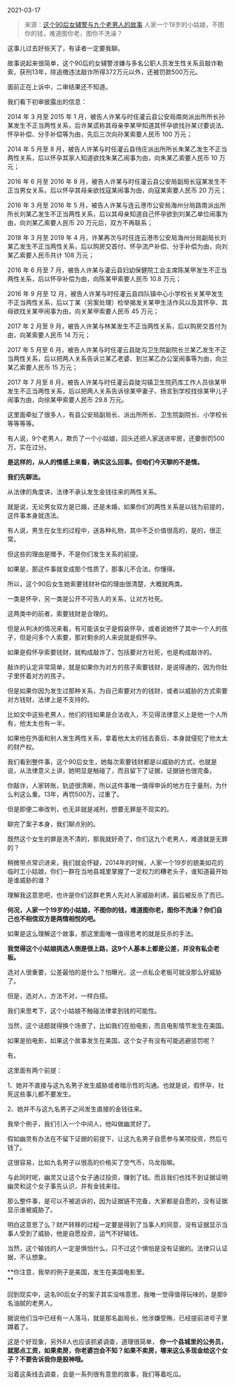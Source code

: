 2021-03-17

> 来源：[这个90后女辅警与九个老男人的故事](http://mp.weixin.qq.com/s?__biz=MzU0MjYwNDU2Mw==&mid=2247497170&idx=2&sn=b4f41434d87b6c7dae8e352e62370cd0&chksm=fb1a99aecc6d10b86e804aa1121cd3aaa6ce8e4a3e40197bdc8a59cb013a257b6ea3a0e0d749&scene=27#wechat_redirect)
> 人家一个19岁的小姑娘，不图你的钱，难道图你老，图你不洗澡？

这事儿过去好些天了，有读者一定要我聊。  

  

故事说起来很简单，这个90后的女辅警涉嫌与多名公职人员发生性关系且敲诈勒索，获刑13年，除追缴违法敲诈所得372万元以外，还被罚款500万元。  

  

面前正在上诉中，二审结果还不知道。  

  

我们看下初审披露出的信息：  

  

2014 年 3 月至 2015 年 1
月，被告人许某与时任灌云县公安局南岗派出所所长孙某发生不正当两性关系，后许某谎称其母亲李某甲知道其怀孕欲找孙某讨要说法、怀孕补偿、分手补偿等为由，先后三次向孙某索要人民币
100 万元；

  

2014 年 5 月至 8 月，被告人许某与时任灌云县侍庄派出所所长朱某乙发生不正当两性关系，后以怀孕其家人知道欲找朱某乙闹事为由，向朱某乙索要人民币 10
万元；

  

2016 年 6 月至 2016 年 8 月，被告人许某与时任灌云县公安局副局长寇某发生不正当男女关系，后以怀孕其母亲欲找寇某闹事为由，向寇某索要人民币
20 万元；

  

2016 年 3 月至 2016 年 5
月，被告人许某与连云港市公安局海州分局路南派出所所长刘某乙发生不正当两性关系，后以其母亲知道自己怀孕欲到刘某乙单位闹事为由，向刘某乙索要人民币 20
万元后，双方不再联系；

  

2018 年 3 月至 2019 年 4
月，许某再次与时任连云港市公安局海州分局副局长刘某乙发生不正当两性关系，后以购房交首付、怀孕流产补偿、分手补偿为由，向刘某乙索要人民币共计 108 万元；

  

2016 年 6 月至 7 月，被告人许某与灌云县妇幼保健院工会主席陈某甲发生不正当两性关系，后以怀孕补偿为由，向陈某甲索要人民币 10.8 万元；

  

2016 年 9 月至 12
月，被告人许某与时任灌云县四队镇中心小学校长关某甲发生不正当两性关系，后以丁某（另案处理）检举揭发关某甲生活作风以及其怀孕、其母欲找关某甲闹事为由，向关某甲索要人民币
45 万元；

  

2017 年 2 月至 9 月，被告人许某与林某发生不正当两性关系，后以购房交首付为由，向某索要人民币 14 万元；

  

2017 年 5 月至 6
月，被告人许某与时任灌云县陡沟卫生院副院长兰某乙发生不正当两性关系，后以把两人关系告诉兰某乙老婆、到兰某乙办公室闹事等为由，向兰某乙索要人民币 15 万元；

  

2017 年 7 月至 8
月，被告人许某与时任灌云县陡沟镇卫生院药库工作人员徐某甲发生不正当两性关系，后以把两人关系告诉徐某甲妻子、扬言到学校找徐某甲儿子闹事为由，向徐某甲索要人民币
29.8 万元。

  

这里面牵扯了很多人，有县公安局副局长、派出所所长、卫生院副院长、小学校长等等等等。

  

有人说，9个老男人，欺负了一个小姑娘，回头还把人家送进牢房，还要倒罚500万，实在过分。  

  

 **是这样的，从人的情感上来看，确实这么回事。但咱们今天聊的不是情。**

  

 **我们先聊法。**

  

从法律的角度讲，法律不承认发生金钱往来的两性关系。

  

就是说，无论男女双方是已婚，还是未婚，如果你们的两性关系是以钱为前提的，这件事本身就违法。

  

有人说，男生在女生的过程中，送各种礼物，其中不乏价值很高的，是的，很正常。  

  

但这些的理由是赠予，不是你们发生关系的前提。

  

如果是，那这件事就变成那个性质了，那事儿不合法，你懂得。

  

所以，这个90后女生她索要钱财补偿的理由很清楚，大概就两类。  

  

一类是怀孕，另一类是公开不可告人的关系，让对方社死。

  

这两类中的前者，索要钱财是合理的。  

  

但是从判决的情况来看，有可能该女子是假装怀孕，或者说她怀了其中一个人的孩子，但是问多个人索要，那对剩余的人来说就是假怀孕。  

  

如果是假怀孕索要钱财，就构成敲诈了，包括要对方社死，也是构成敲诈的。

  

敲诈的认定非常简单，就是如果你为对方的孩子索要钱财，是说得通的，因为你肚子里怀着对方的孩子。  

  

但是如果你因为发生过那种关系，为自己索要对方的钱财，或者以威胁的方式索要对方钱财，法律上是不支持的。

  

比如文中这些老男人，他们的钱如果是合法收入，不见得法律意义上是他一个人所有，他太太也有一半。

  

如果他在外面和别人发生两性关系，拿着他太太的钱去善后，本身就侵犯了他太太的财产权。

  

我们看到整件事，这个90后女生，她每次索要钱财都是以威胁的方式，也就是说，从法律意义上讲，她明显是触碰了，而且留下了证据，证据链也很完备。

  

你敲诈，人家转账，轨迹很清晰，所以这件事唯一值得申诉的地方在于量刑，为什么判这么重。13年，再罚500万，过重了。

  

但是即便二审改判，也无非就是减刑，想要无罪是不现实的。  

  

聊完了案子本身，我们聊点别的。  

  

既然这个女生的罪是洗不清的，那我就好奇了，你们这九个老男人，难道就是无罪的？

  

稍微带点常识进来，我们就会怀疑，2014年的时候，人家一个19岁的貌美如花的临时工小姑娘，你们一群在当地县城里掌握了一定权力的糟老头子，谁知道最开始是谁威胁的谁？

  

理解我这意思吧，也许是你们这群老男人先对人家威胁利诱，最后被反杀了而已。  

  

 **何况，人家一个19岁的小姑娘，不图你的钱，难道图你老，图你不洗澡？你们自己也不相信双方是两情相悦的吧。**

  

如果是这么理解这个故事，那这里面唯一值得思考的就是反杀的手法。  

  

 **我觉得这个小姑娘挑选人倒是很上路，这9个人基本上都是公差，并没有私企老板。**

  

选对人很重要，公差最怕的是什么？怕曝光，这一点私企老板可就没那么好威胁了。

  

但是，选对人，方法不对，一样白搭。

  

我们来思考下，这个小姑娘不触碰法律拿到钱的可能性。  

  

当然，这个话题就得换个场景了，比如我们在拍电影，而且电影情节发生在美国。  

  

如果是拍电影，如果这个故事发生在美国，这个女子有没有可能逃避惩罚呢？

  

有。

  

这里面有两个前提：  

  

1、她并不直接与这九名男子发生威胁或者暗示性的沟通。也就是说，假怀孕，社死这些事儿都不要发生。

  

2、她并不与这九名男子之间发生直接的金钱往来。  

  

我举个例子，我们引入一个中间人，他叫做幽灵好了。  

  

假如幽灵有办法在不留下证据的前提下，让这九名男子自愿参与某项投资，然后亏钱了。

  

这很容易，比如九名男子以很高的价格买了空气币，乌龙指嘛。

  

与此同时呢，幽灵又让这个女子通过投资，赚到了钱。而且我们也找不到证据证明幽灵和这个女子事先认识，并有金钱来往。  

  

那么整件事，是可以不被追诉的，因为证据链不完备，大家都是自愿的，没有证据显示谁被威胁了。  

  

明白这意思了么？财产转移的过程一定要是得到了当事人的同意，没有证据显示当事人受到了威胁，他是自愿投资，运气不好输钱。  

  

当然，这个输钱的人一定是惧怕什么，只不过这个惧怕是没有证据的。法律只认证据，不认想象。

  

 **你注意，我举的例子是美国，发生在美国电影里。  
**

  

回到现实中，这名90后女子的案子其实没啥意思，我唯一觉得值得玩味的，是那9名油腻的老男人。  

  

据说他们当中已经有一人落马，就是那名副局长，他涉嫌受贿，已经提前进号子里蹲着了。

  

这是个好现象，另外8人也应该抓紧调查，道理很简单，
**你一个县城里的公务员，就那点工资，如果卖房，你老婆岂会不知？如果不卖房，哪来这么多现金给这个女子？不要告诉我你是股神哦。**

  

沿着这条线去调查，会是一系列很有意思的故事，我们等着吃瓜。

